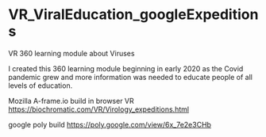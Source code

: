 # VR_ViralEducation_googleExpeditions
VR 360 learning module about Viruses

I created this 360 learning module beginning in early 2020 as the Covid pandemic grew and more information was needed to educate people of all levels of education. 


Mozilla A-frame.io build  in browser VR
https://biochromatic.com/VR/Virology_expeditions.html


google poly build
https://poly.google.com/view/6x_7e2e3CHb

